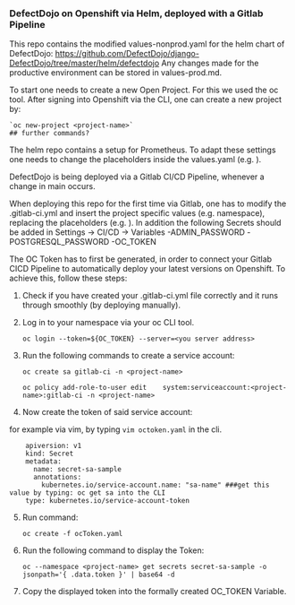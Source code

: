 ### DefectDojo on Openshift via Helm, deployed with a Gitlab Pipeline

This repo contains the modified values-nonprod.yaml for the helm chart of DefectDojo: https://github.com/DefectDojo/django-DefectDojo/tree/master/helm/defectdojo
Any changes made for the productive environment can be stored in values-prod.md.

To start one needs to create a new Open Project. For this we used the oc tool. After signing into Openshift via the CLI, one can create a new project by:

 	`oc new-project <project-name>`
	## further commands?

The helm repo contains a setup for Prometheus.
To adapt these settings one needs to change the placeholders inside the values.yaml (e.g. <insert webhost address>).

DefectDojo is being deployed via a Gitlab CI/CD Pipeline, whenever a change in main occurs.

When deploying this repo for the first time via Gitlab, one has to modify the .gitlab-ci.yml and insert the project specific values (e.g. namespace), replacing the placeholders (e.g. <your-namespace>). In addition the following Secrets should be added in Settings -> CI/CD -> Variables
    -ADMIN_PASSWORD
    -POSTGRESQL_PASSWORD
    -OC_TOKEN

The OC Token has to first be generated, in order to connect your Gitlab CICD Pipeline to automatically deploy your latest versions on Openshift.
To achieve this, follow these steps:

1. Check if you have created your .gitlab-ci.yml file correctly and it runs through smoothly (by deploying manually).
2. Log in to your namespace via your oc CLI tool.

    `oc login --token=${OC_TOKEN} --server=<you server address>`

3. Run the following commands to create a service account:

    `oc create sa gitlab-ci -n <project-name>`

    `oc policy add-role-to-user edit    system:serviceaccount:<project-name>:gitlab-ci -n <project-name>`

4. Now create the token of said service account:

for example via vim, by typing `vim octoken.yaml` in the cli.

```
	apiversion: v1
	kind: Secret
	metadata:
	  name: secret-sa-sample
	  annotations:
	    kubernetes.io/service-account.name: "sa-name" ###get this value by typing: oc get sa into the CLI
	type: kubernetes.io/service-account-token
```

5. Run command:

    `oc create -f ocToken.yaml`

6. Run the following command to display the Token:

    `oc --namespace <project-name> get secrets secret-sa-sample -o jsonpath='{ .data.token }' | base64 -d`

7. Copy the displayed token into the formally created OC_TOKEN Variable.
